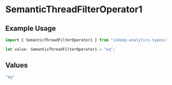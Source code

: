 # SemanticThreadFilterOperator1

## Example Usage

```typescript
import { SemanticThreadFilterOperator1 } from "inkeep-analytics-typescript/models/components";

let value: SemanticThreadFilterOperator1 = "eq";
```

## Values

```typescript
"eq"
```